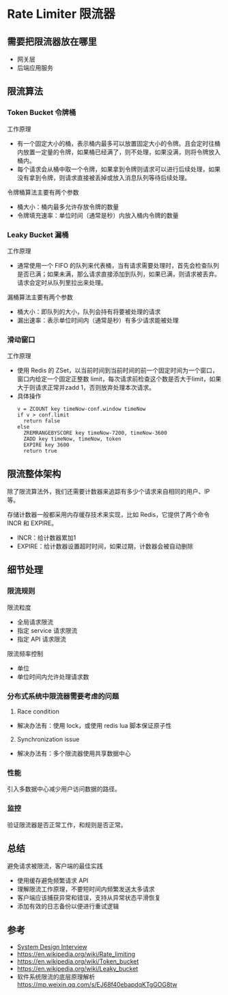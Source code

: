 # Rate Limiter 限流器

## 需要把限流器放在哪里
- 网关层
- 后端应用服务

## 限流算法
### Token Bucket 令牌桶
工作原理
- 有一个固定大小的桶，表示桶内最多可以放置固定大小的令牌。且会定时往桶内放置一定量的令牌，如果桶已经满了，则不处理，如果没满，则将令牌放入桶内。
- 每个请求会从桶中取一个令牌，如果拿到令牌则请求可以进行后续处理，如果没有拿到令牌，则请求直接被丢掉或放入消息队列等待后续处理。

令牌桶算法主要有两个参数
- 桶大小：桶内最多允许存放令牌的数量
- 令牌填充速率：单位时间（通常是秒）内放入桶内令牌的数量

### Leaky Bucket 漏桶
工作原理
- 通常使用一个 FIFO 的队列来代表桶，当有请求需要处理时，首先会检查队列是否已满；如果未满，那么请求直接添加到队列，如果已满，则请求被丢弃。请求会定时从队列里拉出来处理。

漏桶算法主要有两个参数
- 桶大小：即队列的大小，队列会持有将要被处理的请求
- 漏出速率：表示单位时间内（通常是秒）有多少请求能被处理

### 滑动窗口
工作原理
- 使用 Redis 的 ZSet，以当前时间到当前时间的前一个固定时间为一个窗口，窗口内给定一个固定正整数 limit，每次请求前检查这个数是否大于limit，如果大于则请求正常并zadd 1，否则放弃处理本次请求。
- 具体操作
  ```
  v = ZCOUNT key timeNow-conf.window timeNow
  if v > conf.limit
    return false
  else
    ZREMRANGEBYSCORE key timeNow-7200, timeNow-3600
    ZADD key timeNow, timeNow, token
    EXPIRE key 3600
    return true
  ```

## 限流整体架构
除了限流算法外，我们还需要计数器来追踪有多少个请求来自相同的用户、IP 等。

存储计数器一般都采用内存缓存技术来实现，比如 Redis，它提供了两个命令 INCR 和 EXPIRE。
- INCR：给计数器累加1
- EXPIRE：给计数器设置超时时间，如果过期，计数器会被自动删除

## 细节处理
### 限流规则
限流粒度
- 全局请求限流
- 指定 service 请求限流
- 指定 API 请求限流

限流频率控制
- 单位
- 单位时间内允许处理请求数

### 分布式系统中限流器需要考虑的问题
1. Race condition
  - 解决办法有：使用 lock，或使用 redis lua 脚本保证原子性
2. Synchronization issue
  - 解决办法有：多个限流器使用共享数据中心

### 性能
引入多数据中心减少用户访问数据的路径。

### 监控
验证限流器是否正常工作，和规则是否正常。


## 总结
避免请求被限流，客户端的最佳实践
- 使用缓存避免频繁请求 API
- 理解限流工作原理，不要短时间内频繁发送太多请求
- 客户端应该捕获异常和错误，支持从异常状态平滑恢复
- 添加有效的日志备份以便进行重试逻辑


## 参考
- [System Design Interview](https://book.douban.com/subject/35246417/)
- https://en.wikipedia.org/wiki/Rate_limiting
- https://en.wikipedia.org/wiki/Token_bucket
- https://en.wikipedia.org/wiki/Leaky_bucket
- 软件系统限流的底层原理解析 https://mp.weixin.qq.com/s/EJ68f40ebapdqKTgGOG8tw
